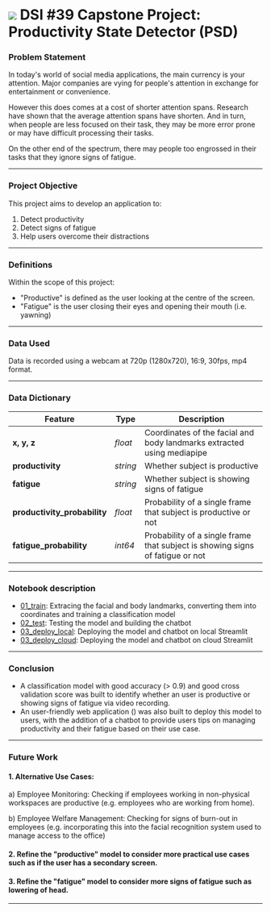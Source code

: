 # ![](https://ga-dash.s3.amazonaws.com/production/assets/logo-9f88ae6c9c3871690e33280fcf557f33.png) DSI #39 Capstone Project: Productivity State Detector (PSD)

### Problem Statement
In today's world of social media applications, the main currency is your attention. Major companies are vying for people's attention in exchange for entertainment or convenience.

However this does comes at a cost of shorter attention spans. Research have shown that the average attention spans have shorten. And in turn, when people are less focused on their task, they may be more error prone or may have difficult processing their tasks.

On the other end of the spectrum, there may people too engrossed in their tasks that they ignore signs of fatigue.

---

### Project Objective

This project aims to develop an application to:
1. Detect productivity 
2. Detect signs of fatigue
3. Help users overcome their distractions 

---

### Definitions

Within the scope of this project:
- "Productive" is defined as the user looking at the centre of the screen.
- "Fatigue" is the user closing their eyes and opening their mouth (i.e. yawning)

---
### Data Used

Data is recorded using a webcam at 720p (1280x720), 16:9, 30fps, mp4 format.

---

### Data Dictionary

|Feature|Type|Description|
|---|---|---|
|**x, y, z**|*float*|Coordinates of the facial and body landmarks extracted using mediapipe|
|**productivity**|*string*| Whether subject is productive|
|**fatigue**|*string*|Whether subject is showing signs of fatigue|
|**productivity_probability**|*float*|Probability of a single frame that subject is productive or not|
|**fatigue_probability**|*int64*|Probability of a single frame that subject is showing signs of fatigue or not|

---

### Notebook description

* [01_train](/code/01_train.ipynb): Extracing the facial and body landmarks, converting them into coordinates and training a classification model
* [02_test](/code/02_test.ipynb): Testing the model and building the chatbot
* [03_deploy_local](/code/03_deploy_local_nokey.ipynb): Deploying the model and chatbot on local Streamlit
* [03_deploy_cloud](/code/03_deploy_cloud.ipynb): Deploying the model and chatbot on cloud Streamlit

---

### Conclusion

- A classification model with good accuracy (> 0.9) and good cross validation score was built to identify whether an user is productive or showing signs of fatigue via video recording.
- An user-friendly web application () was also built to deploy this model to users, with the addition of a chatbot to provide users tips on managing productivity and their fatigue based on their use case.

---

### Future Work

#### 1. Alternative Use Cases:
a) Employee Monitoring: Checking if employees working in non-physical workspaces are productive (e.g. employees who are working from home).

b) Employee Welfare Management: Checking for signs of burn-out in employees (e.g. incorporating this into the facial recognition system used to manage access to the office)
​
#### 2. Refine the "productive" model to consider more practical use cases such as if the user has a secondary screen.​

#### 3. Refine the "fatigue" model to consider more signs of fatigue such as lowering of head. 

---

